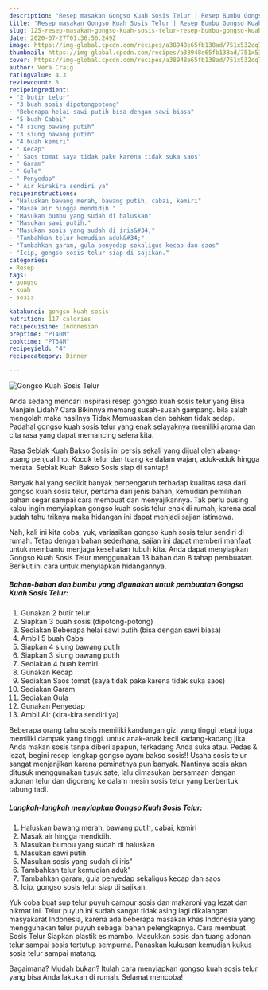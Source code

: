 ```yaml
---
description: "Resep masakan Gongso Kuah Sosis Telur | Resep Bumbu Gongso Kuah Sosis Telur Yang Sempurna"
title: "Resep masakan Gongso Kuah Sosis Telur | Resep Bumbu Gongso Kuah Sosis Telur Yang Sempurna"
slug: 125-resep-masakan-gongso-kuah-sosis-telur-resep-bumbu-gongso-kuah-sosis-telur-yang-sempurna
date: 2020-07-27T01:36:56.249Z
image: https://img-global.cpcdn.com/recipes/a38948e65fb138ad/751x532cq70/gongso-kuah-sosis-telur-foto-resep-utama.jpg
thumbnail: https://img-global.cpcdn.com/recipes/a38948e65fb138ad/751x532cq70/gongso-kuah-sosis-telur-foto-resep-utama.jpg
cover: https://img-global.cpcdn.com/recipes/a38948e65fb138ad/751x532cq70/gongso-kuah-sosis-telur-foto-resep-utama.jpg
author: Vera Craig
ratingvalue: 4.3
reviewcount: 8
recipeingredient:
- "2 butir telur"
- "3 buah sosis dipotongpotong"
- "Beberapa helai sawi putih bisa dengan sawi biasa"
- "5 buah Cabai"
- "4 siung bawang putih"
- "3 siung bawang putih"
- "4 buah kemiri"
- " Kecap"
- " Saos tomat saya tidak pake karena tidak suka saos"
- " Garam"
- " Gula"
- " Penyedap"
- " Air kirakira sendiri ya"
recipeinstructions:
- "Haluskan bawang merah, bawang putih, cabai, kemiri"
- "Masak air hingga mendidih."
- "Masukan bumbu yang sudah di haluskan"
- "Masukan sawi putih."
- "Masukan sosis yang sudah di iris&#34;"
- "Tambahkan telur kemudian aduk&#34;"
- "Tambahkan garam, gula penyedap sekaligus kecap dan saos"
- "Icip, gongso sosis telur siap di sajikan."
categories:
- Resep
tags:
- gongso
- kuah
- sosis

katakunci: gongso kuah sosis 
nutrition: 117 calories
recipecuisine: Indonesian
preptime: "PT40M"
cooktime: "PT34M"
recipeyield: "4"
recipecategory: Dinner

---
```



![Gongso Kuah Sosis Telur](https://img-global.cpcdn.com/recipes/a38948e65fb138ad/751x532cq70/gongso-kuah-sosis-telur-foto-resep-utama.jpg)

Anda sedang mencari inspirasi resep gongso kuah sosis telur yang Bisa Manjain Lidah? Cara Bikinnya memang susah-susah gampang. bila salah mengolah maka hasilnya Tidak Memuaskan dan bahkan tidak sedap. Padahal gongso kuah sosis telur yang enak selayaknya memiliki aroma dan cita rasa yang dapat memancing selera kita.

Rasa Seblak Kuah Bakso Sosis ini persis sekali yang dijual oleh abang-abang penjual lho. Kocok telur dan tuang ke dalam wajan, aduk-aduk hingga merata. Seblak Kuah Bakso Sosis siap di santap!

Banyak hal yang sedikit banyak berpengaruh terhadap kualitas rasa dari gongso kuah sosis telur, pertama dari jenis bahan, kemudian pemilihan bahan segar sampai cara membuat dan menyajikannya. Tak perlu pusing kalau ingin menyiapkan gongso kuah sosis telur enak di rumah, karena asal sudah tahu triknya maka hidangan ini dapat menjadi sajian istimewa.


Nah, kali ini kita coba, yuk, variasikan gongso kuah sosis telur sendiri di rumah. Tetap dengan bahan sederhana, sajian ini dapat memberi manfaat untuk membantu menjaga kesehatan tubuh kita. Anda dapat menyiapkan Gongso Kuah Sosis Telur menggunakan 13 bahan dan 8 tahap pembuatan. Berikut ini cara untuk menyiapkan hidangannya.

<!--inarticleads1-->

##### Bahan-bahan dan bumbu yang digunakan untuk pembuatan Gongso Kuah Sosis Telur:

1. Gunakan 2 butir telur
1. Siapkan 3 buah sosis (dipotong-potong)
1. Sediakan Beberapa helai sawi putih (bisa dengan sawi biasa)
1. Ambil 5 buah Cabai
1. Siapkan 4 siung bawang putih
1. Siapkan 3 siung bawang putih
1. Sediakan 4 buah kemiri
1. Gunakan  Kecap
1. Sediakan  Saos tomat (saya tidak pake karena tidak suka saos)
1. Sediakan  Garam
1. Sediakan  Gula
1. Gunakan  Penyedap
1. Ambil  Air (kira-kira sendiri ya)


Beberapa orang tahu sosis memiliki kandungan gizi yang tinggi tetapi juga memiliki dampak yang tinggi. untuk anak-anak kecil kadang-kadang jika Anda makan sosis tanpa diberi apapun, terkadang Anda suka atau. Pedas &amp; lezat, begini resep lengkap gongso ayam bakso sosis!! Usaha sosis telur sangat menjanjikan karena peminatnya pun banyak. Nantinya sosis akan ditusuk menggunakan tusuk sate, lalu dimasukan bersamaan dengan adonan telur dan digoreng ke dalam mesin sosis telur yang berbentuk tabung tadi. 

<!--inarticleads2-->

##### Langkah-langkah menyiapkan Gongso Kuah Sosis Telur:

1. Haluskan bawang merah, bawang putih, cabai, kemiri
1. Masak air hingga mendidih.
1. Masukan bumbu yang sudah di haluskan
1. Masukan sawi putih.
1. Masukan sosis yang sudah di iris&#34;
1. Tambahkan telur kemudian aduk&#34;
1. Tambahkan garam, gula penyedap sekaligus kecap dan saos
1. Icip, gongso sosis telur siap di sajikan.


Yuk coba buat sup telur puyuh campur sosis dan makaroni yag lezat dan nikmat ini. Telur puyuh ini sudah sangat tidak asing lagi dikalangan masyakarat Indonesia, karena ada beberapa masakan khas Indonesia yang menggunakan telur puyuh sebagai bahan pelengkapnya. Cara membuat Sosis Telur Siapkan plastik es mambo. Masukkan sosis dan tuang adonan telur sampai sosis tertutup sempurna. Panaskan kukusan kemudian kukus sosis telur sampai matang. 

Bagaimana? Mudah bukan? Itulah cara menyiapkan gongso kuah sosis telur yang bisa Anda lakukan di rumah. Selamat mencoba!
